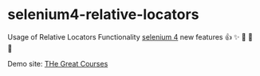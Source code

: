 # selenium4-relative-locators
Usage of Relative Locators Functionality 
[selenium 4](https://www.selenium.dev/)  new features
:+1: :sparkles: :camel: :tada:
:rocket: 

Demo site: [THe Great Courses](https://www.thegreatcourses.com/)
